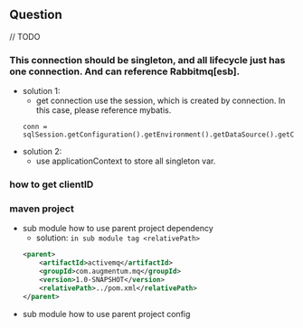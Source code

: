 ## Question

// TODO

### This connection should be singleton, and all lifecycle just has one connection. And can reference Rabbitmq[esb].

- solution 1:
  - get connection use the session, which is created by connection. In this case, please reference mybatis.
  ```
  conn =  sqlSession.getConfiguration().getEnvironment().getDataSource().getConnection();
  ```
- solution 2:
  - use applicationContext to store all singleton var.

### how to get clientID

### maven project

- sub module how to use parent project dependency
  - solution: `in sub module tag <relativePath>`
  ```xml
  <parent>
      <artifactId>activemq</artifactId>
      <groupId>com.augmentum.mq</groupId>
      <version>1.0-SNAPSHOT</version>
      <relativePath>../pom.xml</relativePath>
  </parent>
  ```
- sub module how to use parent project config
